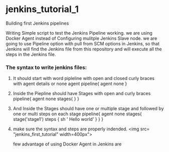 # jenkins_tutorial_1
Building first Jenkins pipelines

Writing Simple script to test the Jenkins Pipeline working. we are using Docker Agent instead of Configuring mulitple Jenkins Slave node.
we are going to use Pipeline option with pull from SCM options in Jenkins, so that Jenkins will find the Jenkins file from this repository and 
will execute all the steps in the Jenkins file.

### The syntax to write jenkins files:
1. It should start with word pipleline with open and closed curly braces with agent details or none agent
   pipeline{
   agent none
   }
 3. Inside the Piepline should have Stages with open and curly braces
    pipeline{
    agent none
      stages{
     }
    }
 5. And Inside the Stages should have one or multiple stage and followed by one or multi steps on each stage
    pipeline{
    agent none
      stages{
        stage('stage1')
         steps {
         sh ' Hello world'
      }
     }
    }
6. make sure the syntax and steps are properly indended.
   <img src= "jenkins_first_tutorial" width=400px"> 

   few advantage of using Docker Agent in Jenkins are
